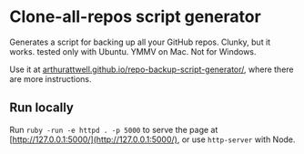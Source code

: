 # Clone-all-repos script generator

Generates a script for backing up all your GitHub repos. Clunky, but it works. tested only with Ubuntu. YMMV on Mac. Not for Windows.

Use it at [arthurattwell.github.io/repo-backup-script-generator/](https://arthurattwell.github.io/repo-backup-script-generator/), where there are more instructions.

## Run locally

Run `ruby -run -e httpd . -p 5000` to serve the page at [http://127.0.0.1:5000/](http://127.0.0.1:5000/), or use `http-server` with Node.
